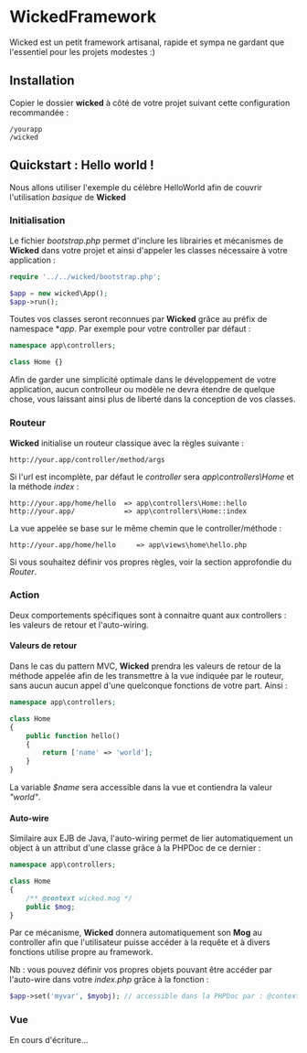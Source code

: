 # WickedFramework

Wicked est un petit framework artisanal, rapide et sympa ne gardant que l'essentiel pour les projets modestes :)


## Installation

Copier le dossier **wicked** à côté de votre projet suivant cette configuration recommandée :

```
/yourapp
/wicked
```


## Quickstart : Hello world !

Nous allons utiliser l'exemple du célèbre HelloWorld afin de couvrir l'utilisation *basique* de **Wicked**

### Initialisation

Le fichier *bootstrap.php* permet d'inclure les librairies et mécanismes de **Wicked** dans votre projet et ainsi d'appeler les classes nécessaire à votre application :

```php
require '../../wicked/bootstrap.php';

$app = new wicked\App();
$app->run();
```

Toutes vos classes seront reconnues par **Wicked** grâce au préfix de namespace **app*. Par exemple pour votre controller par défaut :

```php
namespace app\controllers;

class Home {}
```

Afin de garder une simplicité optimale dans le développement de votre application, aucun controlleur ou modèle ne devra étendre de quelque chose,
vous laissant ainsi plus de liberté dans la conception de vos classes.

### Routeur

**Wicked** initialise un routeur classique avec la règles suivante :

```
http://your.app/controller/method/args
```

Si l'url est incomplète, par défaut le *controller* sera *app\controllers\Home* et la méthode *index* :

```
http://your.app/home/hello  => app\controllers\Home::hello
http://your.app/            => app\controllers\Home::index
```

La vue appelée se base sur le même chemin que le controller/méthode :

```
http://your.app/home/hello     => app\views\home\hello.php
```

Si vous souhaitez définir vos propres règles, voir la section approfondie du *Router*.


### Action

Deux comportements spécifiques sont à connaitre quant aux controllers : les valeurs de retour et l'auto-wiring.


#### Valeurs de retour

Dans le cas du pattern MVC, **Wicked** prendra les valeurs de retour de la méthode appelée afin de les transmettre à la vue indiquée par le routeur,
sans aucun aucun appel d'une quelconque fonctions de votre part. Ainsi :

```php
namespace app\controllers;

class Home
{
    public function hello()
    {
        return ['name' => 'world'];
    }
}
```

La variable *$name* sera accessible dans la vue et contiendra la valeur *"world"*.


#### Auto-wire

Similaire aux EJB de Java, l'auto-wiring permet de lier automatiquement un object à un attribut d'une classe grâce à la PHPDoc de ce dernier :

```php
namespace app\controllers;

class Home
{
    /** @context wicked.mog */
    public $mog;
}
```

Par ce mécanisme, **Wicked** donnera automatiquement son **Mog** au controller afin que l'utilisateur puisse accéder à la requête et à divers fonctions utilise propre au framework.

Nb : vous pouvez définir vos propres objets pouvant être accéder par l'auto-wire dans votre *index.php* grâce à la fonction :

```php
$app->set('myvar', $myobj); // accessible dans la PHPDoc par : @context wicked.myvar
```


### Vue

En cours d'écriture...